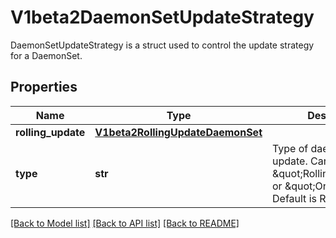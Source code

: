 # V1beta2DaemonSetUpdateStrategy

DaemonSetUpdateStrategy is a struct used to control the update strategy for a DaemonSet.
## Properties
Name | Type | Description | Notes
------------ | ------------- | ------------- | -------------
**rolling_update** | [**V1beta2RollingUpdateDaemonSet**](V1beta2RollingUpdateDaemonSet.md) |  | [optional] 
**type** | **str** | Type of daemon set update. Can be \&quot;RollingUpdate\&quot; or \&quot;OnDelete\&quot;. Default is RollingUpdate. | [optional] 

[[Back to Model list]](../README.md#documentation-for-models) [[Back to API list]](../README.md#documentation-for-api-endpoints) [[Back to README]](../README.md)


